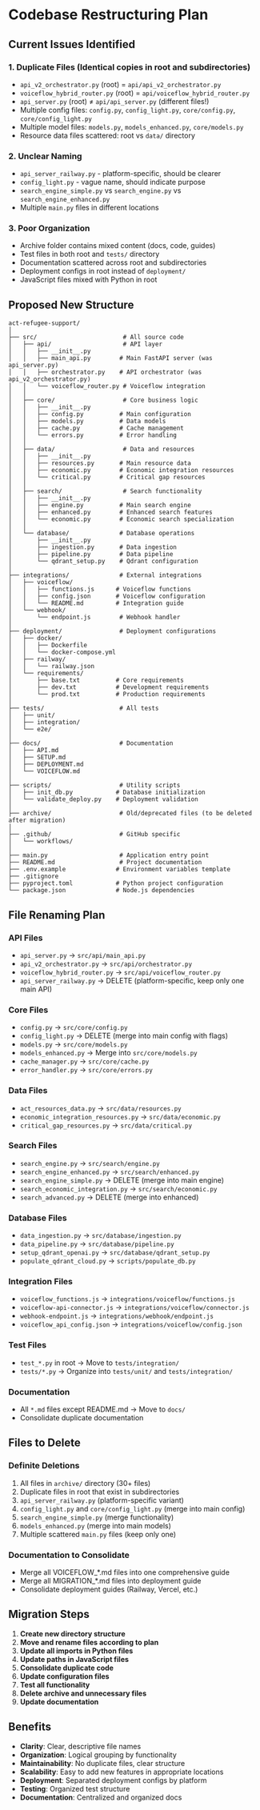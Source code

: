 # Codebase Restructuring Plan

## Current Issues Identified

### 1. Duplicate Files (Identical copies in root and subdirectories)
- `api_v2_orchestrator.py` (root) = `api/api_v2_orchestrator.py`
- `voiceflow_hybrid_router.py` (root) = `api/voiceflow_hybrid_router.py`
- `api_server.py` (root) ≠ `api/api_server.py` (different files!)
- Multiple config files: `config.py`, `config_light.py`, `core/config.py`, `core/config_light.py`
- Multiple model files: `models.py`, `models_enhanced.py`, `core/models.py`
- Resource data files scattered: root vs `data/` directory

### 2. Unclear Naming
- `api_server_railway.py` - platform-specific, should be clearer
- `config_light.py` - vague name, should indicate purpose
- `search_engine_simple.py` vs `search_engine.py` vs `search_engine_enhanced.py`
- Multiple `main.py` files in different locations

### 3. Poor Organization
- Archive folder contains mixed content (docs, code, guides)
- Test files in both root and `tests/` directory
- Documentation scattered across root and subdirectories
- Deployment configs in root instead of `deployment/`
- JavaScript files mixed with Python in root

## Proposed New Structure

```
act-refugee-support/
│
├── src/                        # All source code
│   ├── api/                    # API layer
│   │   ├── __init__.py
│   │   ├── main_api.py        # Main FastAPI server (was api_server.py)
│   │   ├── orchestrator.py    # API orchestrator (was api_v2_orchestrator.py)
│   │   └── voiceflow_router.py # Voiceflow integration
│   │
│   ├── core/                   # Core business logic
│   │   ├── __init__.py
│   │   ├── config.py          # Main configuration
│   │   ├── models.py          # Data models
│   │   ├── cache.py           # Cache management
│   │   └── errors.py          # Error handling
│   │
│   ├── data/                   # Data and resources
│   │   ├── __init__.py
│   │   ├── resources.py       # Main resource data
│   │   ├── economic.py        # Economic integration resources
│   │   └── critical.py        # Critical gap resources
│   │
│   ├── search/                 # Search functionality
│   │   ├── __init__.py
│   │   ├── engine.py          # Main search engine
│   │   ├── enhanced.py        # Enhanced search features
│   │   └── economic.py        # Economic search specialization
│   │
│   └── database/              # Database operations
│       ├── __init__.py
│       ├── ingestion.py       # Data ingestion
│       ├── pipeline.py        # Data pipeline
│       └── qdrant_setup.py    # Qdrant configuration
│
├── integrations/              # External integrations
│   ├── voiceflow/
│   │   ├── functions.js      # Voiceflow functions
│   │   ├── config.json       # Voiceflow configuration
│   │   └── README.md         # Integration guide
│   └── webhook/
│       └── endpoint.js        # Webhook handler
│
├── deployment/                # Deployment configurations
│   ├── docker/
│   │   ├── Dockerfile
│   │   └── docker-compose.yml
│   ├── railway/
│   │   └── railway.json
│   └── requirements/
│       ├── base.txt          # Core requirements
│       ├── dev.txt           # Development requirements
│       └── prod.txt          # Production requirements
│
├── tests/                     # All tests
│   ├── unit/
│   ├── integration/
│   └── e2e/
│
├── docs/                      # Documentation
│   ├── API.md
│   ├── SETUP.md
│   ├── DEPLOYMENT.md
│   └── VOICEFLOW.md
│
├── scripts/                   # Utility scripts
│   ├── init_db.py            # Database initialization
│   └── validate_deploy.py    # Deployment validation
│
├── archive/                   # Old/deprecated files (to be deleted after migration)
│
├── .github/                   # GitHub specific
│   └── workflows/
│
├── main.py                    # Application entry point
├── README.md                  # Project documentation
├── .env.example              # Environment variables template
├── .gitignore
├── pyproject.toml            # Python project configuration
└── package.json              # Node.js dependencies

```

## File Renaming Plan

### API Files
- `api_server.py` → `src/api/main_api.py`
- `api_v2_orchestrator.py` → `src/api/orchestrator.py`
- `voiceflow_hybrid_router.py` → `src/api/voiceflow_router.py`
- `api_server_railway.py` → DELETE (platform-specific, keep only one main API)

### Core Files
- `config.py` → `src/core/config.py`
- `config_light.py` → DELETE (merge into main config with flags)
- `models.py` → `src/core/models.py`
- `models_enhanced.py` → Merge into `src/core/models.py`
- `cache_manager.py` → `src/core/cache.py`
- `error_handler.py` → `src/core/errors.py`

### Data Files
- `act_resources_data.py` → `src/data/resources.py`
- `economic_integration_resources.py` → `src/data/economic.py`
- `critical_gap_resources.py` → `src/data/critical.py`

### Search Files
- `search_engine.py` → `src/search/engine.py`
- `search_engine_enhanced.py` → `src/search/enhanced.py`
- `search_engine_simple.py` → DELETE (merge into main engine)
- `search_economic_integration.py` → `src/search/economic.py`
- `search_advanced.py` → DELETE (merge into enhanced)

### Database Files
- `data_ingestion.py` → `src/database/ingestion.py`
- `data_pipeline.py` → `src/database/pipeline.py`
- `setup_qdrant_openai.py` → `src/database/qdrant_setup.py`
- `populate_qdrant_cloud.py` → `scripts/populate_db.py`

### Integration Files
- `voiceflow_functions.js` → `integrations/voiceflow/functions.js`
- `voiceflow-api-connector.js` → `integrations/voiceflow/connector.js`
- `webhook-endpoint.js` → `integrations/webhook/endpoint.js`
- `voiceflow_api_config.json` → `integrations/voiceflow/config.json`

### Test Files
- `test_*.py` in root → Move to `tests/integration/`
- `tests/*.py` → Organize into `tests/unit/` and `tests/integration/`

### Documentation
- All `*.md` files except README.md → Move to `docs/`
- Consolidate duplicate documentation

## Files to Delete

### Definite Deletions
1. All files in `archive/` directory (30+ files)
2. Duplicate files in root that exist in subdirectories
3. `api_server_railway.py` (platform-specific variant)
4. `config_light.py` and `core/config_light.py` (merge into main config)
5. `search_engine_simple.py` (merge functionality)
6. `models_enhanced.py` (merge into main models)
7. Multiple scattered `main.py` files (keep only one)

### Documentation to Consolidate
- Merge all VOICEFLOW_*.md files into one comprehensive guide
- Merge all MIGRATION_*.md files into deployment guide
- Consolidate deployment guides (Railway, Vercel, etc.)

## Migration Steps

1. **Create new directory structure**
2. **Move and rename files according to plan**
3. **Update all imports in Python files**
4. **Update paths in JavaScript files**
5. **Consolidate duplicate code**
6. **Update configuration files**
7. **Test all functionality**
8. **Delete archive and unnecessary files**
9. **Update documentation**

## Benefits

- **Clarity**: Clear, descriptive file names
- **Organization**: Logical grouping by functionality
- **Maintainability**: No duplicate files, clear structure
- **Scalability**: Easy to add new features in appropriate locations
- **Deployment**: Separated deployment configs by platform
- **Testing**: Organized test structure
- **Documentation**: Centralized and organized docs